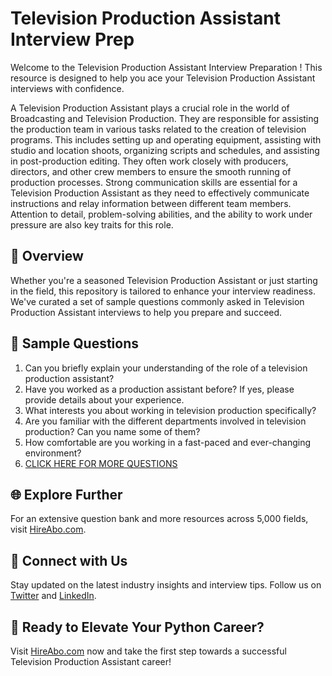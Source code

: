 # Television Production Assistant Interview Prep

Welcome to the Television Production Assistant Interview Preparation ! This resource is designed to help you ace your Television Production Assistant interviews with confidence.

A Television Production Assistant plays a crucial role in the world of Broadcasting and Television Production. They are responsible for assisting the production team in various tasks related to the creation of television programs. This includes setting up and operating equipment, assisting with studio and location shoots, organizing scripts and schedules, and assisting in post-production editing. They often work closely with producers, directors, and other crew members to ensure the smooth running of production processes. Strong communication skills are essential for a Television Production Assistant as they need to effectively communicate instructions and relay information between different team members. Attention to detail, problem-solving abilities, and the ability to work under pressure are also key traits for this role.

## 🚀 Overview

Whether you're a seasoned Television Production Assistant or just starting in the field, this repository is tailored to enhance your interview readiness. We've curated a set of sample questions commonly asked in Television Production Assistant interviews to help you prepare and succeed.

## 📝 Sample Questions

1. Can you briefly explain your understanding of the role of a television production assistant?
2. Have you worked as a production assistant before? If yes, please provide details about your experience.
3. What interests you about working in television production specifically?
4. Are you familiar with the different departments involved in television production? Can you name some of them?
5. How comfortable are you working in a fast-paced and ever-changing environment?
6. [CLICK HERE FOR MORE QUESTIONS](https://hireabo.com/job/8_2_37/Television%20Production%20Assistant)

## 🌐 Explore Further

For an extensive question bank and more resources across 5,000 fields, visit [HireAbo.com](https://www.hireabo.com).

## 📱 Connect with Us

Stay updated on the latest industry insights and interview tips. Follow us on [Twitter](https://twitter.com/hireabo) and [LinkedIn](https://www.linkedin.com/in/hire-abo-3609972a8/).

## 🚀 Ready to Elevate Your Python Career?

Visit [HireAbo.com](https://www.hireabo.com) now and take the first step towards a successful Television Production Assistant career!